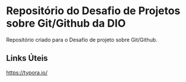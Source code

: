 # Repositório do Desafio de Projetos sobre Git/Github da DIO
Repositório criado para o Desafio de projeto sobre Git/Github.

## Links Úteis
https://typora.io/
